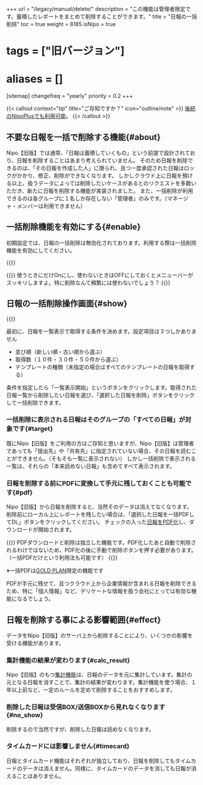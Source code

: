 +++
url = "/legacy/manual/delete/"
description = "この機能は管理者限定です。蓄積したレポートをまとめて削除することができます。"
title = "日報の一括削除"
toc = true
weight = 8185
isNipo = true
# tags = ["旧バージョン"]
# aliases = []
[sitemap]
  changefreq = "yearly"
  priority = 0.2
+++

{{< callout context="tip" title="ご存知ですか？" icon="outline/note" >}}
[後続のNipoPlusでも利用可能](/docs/manual/remove/reportbatch/)。
{{< /callout >}}

## 不要な日報を一括で削除する機能{#about}

Nipo【旧版】では通常、「日報は蓄積していくもの」という前提で設計されており、日報を削除することはあまり考えられていません。
そのため日報を削除できるのは、「その日報を作成した人」に限られ、且つ一度承認された日報はロックがかかり、修正、削除ができなくなります。
しかしクラウド上に日報を預ける以上、扱うデータによっては削除したいケースがあるとのリクエストを多数いただき、新たに日報を削除する機能が実装されました。
また、一括削除が利用できるのは各グループに１名しか存在しない「管理者」のみです。（マネージャ・メンバーは利用できません）

## 一括削除機能を有効にする{#enable}

初期設定では、日報の一括削除は無効化されております。利用する際は一括削除機能を有効にしてください。

{{<iTablet filename="deleteFunction" msg="一括削除機能の有効化" alice="ok">}}



{{<alice pos="left" icon="default">}}
使うときにだけOnにし、使わないときはOFFにしておくとメニューバーがスッキリしますよ。特に削除なんて頻繁には使わないでしょう？
{{</alice>}}

## 日報の一括削除操作画面{#show}

{{<iTablet filename="batchRemove" msg="一括削除画面です" alice="ok">}}


最初に、日報を一覧表示で取得する条件を決めます。設定項目は３つしかありません

- 並び順（新しい順・古い順から選ぶ）
- 取得数（１０件・３０件・５０件から選ぶ）
- テンプレートの種類（未指定の場合はすべてのテンプレートの日報を取得する）

条件を指定したら「一覧表示開始」というボタンをクリックします。取得された日報一覧から削除したい日報を選び、「選択した日報を削除」ボタンをクリックして一括削除できます。

### 一括削除に表示される日報はそのグループの「すべての日報」が対象です{#target}

既にNipo【旧版】をご利用の方はご存知と思いますが、Nipo【旧版】は管理者であっても「提出先」や「共有先」に指定されていない場合、その日報を読むことができません。（そもそも一覧に表示されない）
しかし一括削除で表示される一覧は、それらの「本来読めない日報」も含めてすべて表示されます。

### 日報を削除する前にPDFに変換して手元に残しておくことも可能です{#pdf}

Nipo【旧版】から日報を削除すると、当然そのデータは消えてなくなります。削除前にローカル上にレポートを残したい場合は、「選択した日報を一括PDFしてDL」ボタンをクリックしてください。
チェックの入った[日報をPDF化](/legacy/manual/pdf/)し、ダウンロードが開始されます。

{{<alice pos="right" icon="default">}}
PDFダウンロードと削除は独立した機能です。PDF化したあと自動で削除されるわけではないため、PDF化の後に手動で削除ボタンを押す必要があります。（一括PDFだけという利用法も可能です）
{{</alice>}}

※一括PDFは[GOLD PLAN](/legacy/system/price/)限定の機能です

PDFが手元に残せて、且つクラウド上から企業情報が含まれる日報を削除できるため、特に「個人情報」など、デリケートな情報を扱う会社にとっては有効な機能になるでしょう。

## 日報を削除する事による影響範囲{#effect}

データをNipo【旧版】のサーバ上から削除することにより、いくつかの影響を受ける機能があります。

### 集計機能の結果が変わります{#calc_result}

Nipo【旧版】のもつ[集計機能](/tips/analytics/)は、日報のデータを元に集計しています。集計の元となる日報を消すことで、集計の結果が変わります。集計機能を使う場合、１年以上前など、一定のルールを定めて削除することをおすすめします。

### 削除した日報は受信BOX/送信BOXから見れなくなります{#no_show}

削除するので当然ですが、削除した日報は読めなくなります。

### タイムカードには影響しません{#timecard}

日報とタイムカード機能はそれぞれが独立しており、日報を削除してもタイムカードのデータは消えません。同様に、タイムカードのデータを消しても日報が消えることはありません。
